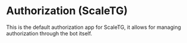 # Authorization (ScaleTG)
This is the default authorization app for ScaleTG, it allows for managing authorization through the bot itself.
